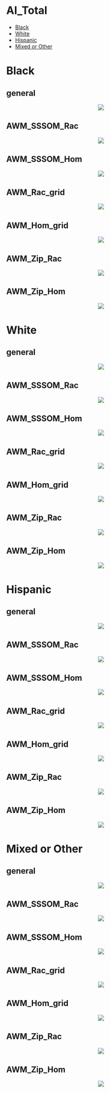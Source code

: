 
# AI_Total

- [Black](https://github.com/meettyj/MSM-Discrimination-on-Twitter/blob/master/results/ethnicity/regression/AI_Total.md#black)
- [White](https://github.com/meettyj/MSM-Discrimination-on-Twitter/blob/master/results/ethnicity/regression/AI_Total.md#white)
- [Hispanic](https://github.com/meettyj/MSM-Discrimination-on-Twitter/blob/master/results/ethnicity/regression/AI_Total.md#hispanic)
- [Mixed or Other](https://github.com/meettyj/MSM-Discrimination-on-Twitter/blob/master/results/ethnicity/regression/AI_Total.md#mixed-or-other)


# Black
## general
<p align="center">
  <img src="https://github.com/meettyj/MSM-Discrimination-on-Twitter/raw/master/results/ethnicity/screenshots/regression/AI_Total/black_general.png" />
</p>

## AWM_SSSOM_Rac
<p align="center">
  <img src="https://github.com/meettyj/MSM-Discrimination-on-Twitter/raw/master/results/ethnicity/screenshots/regression/AI_Total/black_AWM_SSSOM_Rac.png" />
</p>

## AWM_SSSOM_Hom
<p align="center">
  <img src="https://github.com/meettyj/MSM-Discrimination-on-Twitter/raw/master/results/ethnicity/screenshots/regression/AI_Total/black_AWM_SSSOM_Hom.png" />
</p>

## AWM_Rac_grid
<p align="center">
  <img src="https://github.com/meettyj/MSM-Discrimination-on-Twitter/raw/master/results/ethnicity/screenshots/regression/AI_Total/black_AWM_Rac_grid.png" />
</p>

## AWM_Hom_grid
<p align="center">
  <img src="https://github.com/meettyj/MSM-Discrimination-on-Twitter/raw/master/results/ethnicity/screenshots/regression/AI_Total/black_AWM_Hom_grid.png" />
</p>

## AWM_Zip_Rac
<p align="center">
  <img src="https://github.com/meettyj/MSM-Discrimination-on-Twitter/raw/master/results/ethnicity/screenshots/regression/AI_Total/black_AWM_Zip_Rac.png" />
</p>

## AWM_Zip_Hom
<p align="center">
  <img src="https://github.com/meettyj/MSM-Discrimination-on-Twitter/raw/master/results/ethnicity/screenshots/regression/AI_Total/black_AWM_Zip_Hom.png" />
</p>



# White
## general
<p align="center">
  <img src="https://github.com/meettyj/MSM-Discrimination-on-Twitter/raw/master/results/ethnicity/screenshots/regression/AI_Total/white_general.png" />
</p>

## AWM_SSSOM_Rac
<p align="center">
  <img src="https://github.com/meettyj/MSM-Discrimination-on-Twitter/raw/master/results/ethnicity/screenshots/regression/AI_Total/white_AWM_SSSOM_Rac.png" />
</p>

## AWM_SSSOM_Hom
<p align="center">
  <img src="https://github.com/meettyj/MSM-Discrimination-on-Twitter/raw/master/results/ethnicity/screenshots/regression/AI_Total/white_AWM_SSSOM_Hom.png" />
</p>

## AWM_Rac_grid
<p align="center">
  <img src="https://github.com/meettyj/MSM-Discrimination-on-Twitter/raw/master/results/ethnicity/screenshots/regression/AI_Total/white_AWM_Rac_grid.png" />
</p>

## AWM_Hom_grid
<p align="center">
  <img src="https://github.com/meettyj/MSM-Discrimination-on-Twitter/raw/master/results/ethnicity/screenshots/regression/AI_Total/white_AWM_Hom_grid.png" />
</p>

## AWM_Zip_Rac
<p align="center">
  <img src="https://github.com/meettyj/MSM-Discrimination-on-Twitter/raw/master/results/ethnicity/screenshots/regression/AI_Total/white_AWM_Zip_Rac.png" />
</p>

## AWM_Zip_Hom
<p align="center">
  <img src="https://github.com/meettyj/MSM-Discrimination-on-Twitter/raw/master/results/ethnicity/screenshots/regression/AI_Total/white_AWM_Zip_Hom.png" />
</p>



# Hispanic
## general
<p align="center">
  <img src="https://github.com/meettyj/MSM-Discrimination-on-Twitter/raw/master/results/ethnicity/screenshots/regression/AI_Total/hispanic_general.png" />
</p>

## AWM_SSSOM_Rac
<p align="center">
  <img src="https://github.com/meettyj/MSM-Discrimination-on-Twitter/raw/master/results/ethnicity/screenshots/regression/AI_Total/hispanic_AWM_SSSOM_Rac.png" />
</p>

## AWM_SSSOM_Hom
<p align="center">
  <img src="https://github.com/meettyj/MSM-Discrimination-on-Twitter/raw/master/results/ethnicity/screenshots/regression/AI_Total/hispanic_AWM_SSSOM_Hom.png" />
</p>

## AWM_Rac_grid
<p align="center">
  <img src="https://github.com/meettyj/MSM-Discrimination-on-Twitter/raw/master/results/ethnicity/screenshots/regression/AI_Total/hispanic_AWM_Rac_grid.png" />
</p>

## AWM_Hom_grid
<p align="center">
  <img src="https://github.com/meettyj/MSM-Discrimination-on-Twitter/raw/master/results/ethnicity/screenshots/regression/AI_Total/hispanic_AWM_Hom_grid.png" />
</p>

## AWM_Zip_Rac
<p align="center">
  <img src="https://github.com/meettyj/MSM-Discrimination-on-Twitter/raw/master/results/ethnicity/screenshots/regression/AI_Total/hispanic_AWM_Zip_Rac.png" />
</p>

## AWM_Zip_Hom
<p align="center">
  <img src="https://github.com/meettyj/MSM-Discrimination-on-Twitter/raw/master/results/ethnicity/screenshots/regression/AI_Total/hispanic_AWM_Zip_Hom.png" />
</p>



# Mixed or Other
## general
<p align="center">
  <img src="https://github.com/meettyj/MSM-Discrimination-on-Twitter/raw/master/results/ethnicity/screenshots/regression/AI_Total/mixed_or_other_general.png" />
</p>

## AWM_SSSOM_Rac
<p align="center">
  <img src="https://github.com/meettyj/MSM-Discrimination-on-Twitter/raw/master/results/ethnicity/screenshots/regression/AI_Total/mixed_or_other_AWM_SSSOM_Rac.png" />
</p>

## AWM_SSSOM_Hom
<p align="center">
  <img src="https://github.com/meettyj/MSM-Discrimination-on-Twitter/raw/master/results/ethnicity/screenshots/regression/AI_Total/mixed_or_other_AWM_SSSOM_Hom.png" />
</p>

## AWM_Rac_grid
<p align="center">
  <img src="https://github.com/meettyj/MSM-Discrimination-on-Twitter/raw/master/results/ethnicity/screenshots/regression/AI_Total/mixed_or_other_AWM_Rac_grid.png" />
</p>

## AWM_Hom_grid
<p align="center">
  <img src="https://github.com/meettyj/MSM-Discrimination-on-Twitter/raw/master/results/ethnicity/screenshots/regression/AI_Total/mixed_or_other_AWM_Hom_grid.png" />
</p>

## AWM_Zip_Rac
<p align="center">
  <img src="https://github.com/meettyj/MSM-Discrimination-on-Twitter/raw/master/results/ethnicity/screenshots/regression/AI_Total/mixed_or_other_AWM_Zip_Rac.png" />
</p>

## AWM_Zip_Hom
<p align="center">
  <img src="https://github.com/meettyj/MSM-Discrimination-on-Twitter/raw/master/results/ethnicity/screenshots/regression/AI_Total/mixed_or_other_AWM_Zip_Hom.png" />
</p>















